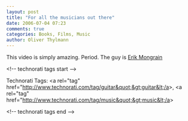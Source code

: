 ```yaml
---
layout: post
title: "For all the musicians out there"
date: 2006-07-04 07:23
comments: true
categories: Books, Films, Music
author: Oliver Thylmann
---
```




This video is simply amazing. Period. The guy is [Erik Mongrain](http://www.erikmongrain.com/)

&lt;!-- technorati tags start --&gt;

Technorati Tags: &lt;a rel=&quot;tag&quot; href=&quot;http://www.technorati.com/tag/guitar&quot;&gt;guitar&lt;/a&gt;, &lt;a rel=&quot;tag&quot; href=&quot;http://www.technorati.com/tag/music&quot;&gt;music&lt;/a&gt;

&lt;!-- technorati tags end --&gt;

